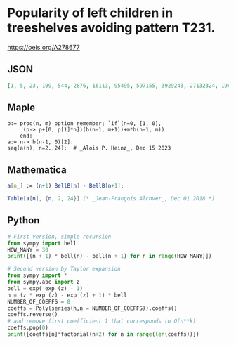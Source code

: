 # Popularity of left children in treeshelves avoiding pattern T231\.
https://oeis.org/A278677
## JSON
```JSON
[1, 5, 23, 109, 544, 2876, 16113, 95495, 597155, 3929243, 27132324, 196122796, 1480531285, 11647194573, 95297546695, 809490850313, 7126717111964, 64930685865768, 611337506786061, 5940420217001199, 59502456129204083, 613689271227219015, 6510381400140132872]
```
## Maple
```Maple
b:= proc(n, m) option remember; `if`(n=0, [1, 0],
     (p-> p+[0, p[1]*n])(b(n-1, m+1))+m*b(n-1, m))
    end:
a:= n-> b(n-1, 0)[2]:
seq(a(n), n=2..24);  # _Alois P. Heinz_, Dec 15 2023
```
## Mathematica
```Mathematica
a[n_] := (n+1) BellB[n] - BellB[n+1];
```
```Mathematica
Table[a[n], {n, 2, 24}] (* _Jean-François Alcover_, Dec 01 2018 *)
```
## Python
```Python
# First version, simple recursion
from sympy import bell
HOW_MANY = 30
print([(n + 1) * bell(n) - bell(n + 1) for n in range(HOW_MANY)])
```
```Python
# Second version by Taylor expansion
from sympy import *
from sympy.abc import z
bell = exp( exp (z) - 1)
h = (z * exp (z) - exp (z) + 1) * bell
NUMBER_OF_COEFFS = 8
coeffs = Poly(series(h,n = NUMBER_OF_COEFFS)).coeffs()
coeffs.reverse()
# and remove first coefficient 1 that corresponds to O(n**k)
coeffs.pop(0)
print([coeffs[n]*factorial(n+2) for n in range(len(coeffs))])
```
